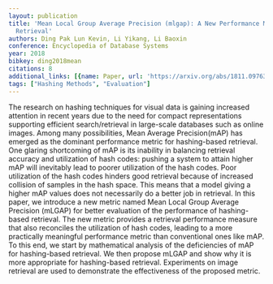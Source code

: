 ```yaml
---
layout: publication
title: 'Mean Local Group Average Precision (mlgap): A New Performance Metric For Hashing-based
  Retrieval'
authors: Ding Pak Lun Kevin, Li Yikang, Li Baoxin
conference: Encyclopedia of Database Systems
year: 2018
bibkey: ding2018mean
citations: 8
additional_links: [{name: Paper, url: 'https://arxiv.org/abs/1811.09763'}]
tags: ["Hashing Methods", "Evaluation"]
---
```

The research on hashing techniques for visual data is gaining increased
attention in recent years due to the need for compact representations
supporting efficient search/retrieval in large-scale databases such as online
images. Among many possibilities, Mean Average Precision(mAP) has emerged as
the dominant performance metric for hashing-based retrieval. One glaring
shortcoming of mAP is its inability in balancing retrieval accuracy and
utilization of hash codes: pushing a system to attain higher mAP will
inevitably lead to poorer utilization of the hash codes. Poor utilization of
the hash codes hinders good retrieval because of increased collision of samples
in the hash space. This means that a model giving a higher mAP values does not
necessarily do a better job in retrieval. In this paper, we introduce a new
metric named Mean Local Group Average Precision (mLGAP) for better evaluation
of the performance of hashing-based retrieval. The new metric provides a
retrieval performance measure that also reconciles the utilization of hash
codes, leading to a more practically meaningful performance metric than
conventional ones like mAP. To this end, we start by mathematical analysis of
the deficiencies of mAP for hashing-based retrieval. We then propose mLGAP and
show why it is more appropriate for hashing-based retrieval. Experiments on
image retrieval are used to demonstrate the effectiveness of the proposed
metric.